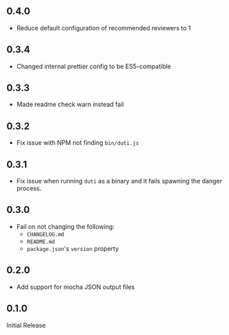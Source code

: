 ## 0.4.0

- Reduce default configuration of recommended reviewers to 1

## 0.3.4

- Changed internal prettier config to be ES5-compatible

## 0.3.3

- Made readme check warn instead fail

## 0.3.2

- Fix issue with NPM not finding `bin/duti.js`

## 0.3.1

- Fix issue when running `duti` as a binary and it fails spawning the danger process.

## 0.3.0

- Fail on not changing the following:
  - `CHANGELOG.md`
  - `README.md`
  - `package.json`'s `version` property

## 0.2.0

- Add support for mocha JSON output files 

## 0.1.0

Initial Release
